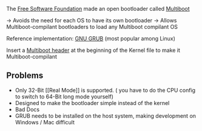 The [Free Software Foundation](https://en.wikipedia.org/wiki/Free_Software_Foundation) made an open bootloader called [Multiboot](https://wiki.osdev.org/Multiboot) 

-> Avoids the need for each OS to have its own bootloader
-> Allows Multiboot-compilant bootloaders to load any Multiboot compilant OS

Reference implementation: [GNU GRUB](https://en.wikipedia.org/wiki/GNU_GRUB) (most popular among Linux)

Insert a [Multiboot header](https://www.gnu.org/software/grub/manual/multiboot/multiboot.html#OS-image-format) at the beginning of the Kernel file to make it Multiboot-compilant

## Problems

- Only 32-Bit [[Real Mode]] is supported. ( you have to do the CPU config to switch to 64-Bit long mode yourself)
- Designed to make the bootloader simple instead of the kernel
- Bad Docs
- GRUB needs to be installed on the host system, making development on Windows / Mac difficult

